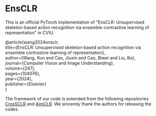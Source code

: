 # EnsCLR
This is an official PyTorch implementation of "EnsCLR: Unsupervised skeleton-based action recognition via ensemble contrastive learning of representation" in CVIU.

@article{wang2024ensclr,  
  title={EnsCLR: Unsupervised skeleton-based action recognition via ensemble contrastive learning of representation},  
  author={Wang, Kun and Cao, Jiuxin and Cao, Biwei and Liu, Bo},  
  journal={Computer Vision and Image Understanding},  
  volume={247},  
  pages={104076},  
  year={2024},  
  publisher={Elsevier}  
}  

The framework of our code is extended from the following repositories [CrosSCLR](https://github.com/LinguoLi/CrosSCLR) and [AimCLR](https://github.com/Levigty/AimCLR?tab=readme-ov-file). We sincerely thank the authors for releasing the codes.
